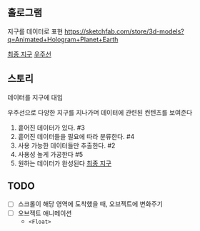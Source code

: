 ## 홀로그램

지구를 데이터로 표현
https://sketchfab.com/store/3d-models?q=Animated+Hologram+Planet+Earth

[최종 지구](https://sketchfab.com/3d-models/animated-hologram-earth-3d-model-4k-textures-f6675a2adb5e43f9bf4a18817a1bdb38)
[우주선](https://sketchfab.com/3d-models/nubian-royal-starship-f72431e7a97e4bf994dd8b1f3f288d7c)

## 스토리

데이터를 지구에 대입

우주선으로 다양한 지구를 지나가며 데이터에 관련된 컨텐츠를 보여준다

1. 흩어진 데이터가 있다. #3
2. 흩어진 데이터들을 필요에 따라 분류한다. #4
3. 사용 가능한 데이터들만 추출한다. #2
4. 사용성 높게 가공한다 #5
5. 원하는 데이터가 완성된다
   [최종 지구](https://sketchfab.com/3d-models/animated-hologram-earth-3d-model-4k-textures-f6675a2adb5e43f9bf4a18817a1bdb38)

## TODO

-   [ ] 스크롤이 해당 영역에 도착했을 때, 오브젝트에 변화주기
-   [ ] 오브젝트 애니메이션
    -   `<Float>`
